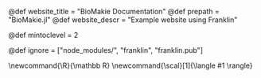<!--
Add here global page variables to use throughout your
website.
The website_* must be defined for the RSS to work
-->
@def website_title = "BioMakie Documentation"
@def prepath = "BioMakie.jl"
@def website_descr = "Example website using Franklin"

@def mintoclevel = 2

<!--
Add here files or directories that should be ignored by Franklin, otherwise
these files might be copied and, if markdown, processed by Franklin which
you might not want. Indicate directories by ending the name with a `/`.
-->
@def ignore = ["node_modules/", "franklin", "franklin.pub"]

<!--
Add here global latex commands to use throughout your
pages. It can be math commands but does not need to be.
For instance:
* \newcommand{\phrase}{This is a long phrase to copy.}
-->
\newcommand{\R}{\mathbb R}
\newcommand{\scal}[1]{\langle #1 \rangle}
